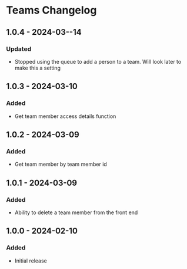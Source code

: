 # Teams Changelog


## 1.0.4 - 2024-03--14
### Updated
- Stopped using the queue to add a person to a team. Will look later to make this a setting

## 1.0.3 - 2024-03-10
### Added
- Get team member access details function

## 1.0.2 - 2024-03-09
### Added
- Get team member by team member id

## 1.0.1 - 2024-03-09
### Added
- Ability to delete a team member from the front end

## 1.0.0 - 2024-02-10
### Added
- Initial release
